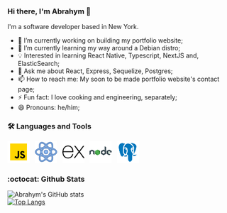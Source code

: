 ### Hi there, I'm Abrahym 👋

<!--
**abrahym-sharfeldden/abrahym-sharfeldden** is a ✨ _special_ ✨ repository because its `README.md` (this file) appears on your GitHub profile.

Here are some ideas to get you started:

- 🔭 I’m currently working on ...
- 🌱 I’m currently learning ...
- 👯 I’m looking to collaborate on ...
- 🤔 I’m looking for help with ...
- 💬 Ask me about ...
- 📫 How to reach me: ...
- 😄 Pronouns: ...
- ⚡ Fun fact: ...
-->

I'm a software developer based in New York.

- 🔭 I’m currently working on building my portfolio website;
- 🌱 I’m currently learning my way around a Debian distro;
- 💡 Interested in learning React Native, Typescript, NextJS and, ElasticSearch;
- 💬 Ask me about React, Express, Sequelize, Postgres;
- 📫 How to reach me: My soon to be made portfolio website's contact page;
- ⚡ Fun fact: I love cooking and engineering, separately;
- 😄 Pronouns: he/him;

### 🛠️ Languages and Tools
<a href="https://javascript.com/" title="Javascript" target="_blank"><img src="./images/js.svg" width="50" alt="Javascript"></a> &nbsp;
<a href="https://reactjs.org/" title="React" target="_blank"><img src="./images/react.svg" width="50" alt="React"></a> &nbsp;
<a href="https://expressjs.com/" title="Express" target="_blank"><img src="./images/express.svg" width="50" alt="Express"></a> &nbsp;
<a href="https://nodejs.org/en/" title="Node" target="_blank"><img src="./images/node.svg" width="50" alt="React"></a> &nbsp;
<a href="https://postgresql.org/" title="PostgreSQL" target="_blank"><img src="./images/psql.svg" width="50" alt="PostgreSQL"></a> &nbsp;


### :octocat: Github Stats
![Abrahym's GitHub stats](https://github-readme-stats.vercel.app/api?username=abrahym-sharfeldden&show_icons=true&theme=github_dark) <br />
[![Top Langs](https://github-readme-stats.vercel.app/api/top-langs/?username=abrahym-sharfeldden&layout=compact&theme=github_dark)](https://github.com/abrahym-sharfeldden)

<!-- ### Favorite Quotes
> Whenever I remember it, 
> I'll add it in here -->

